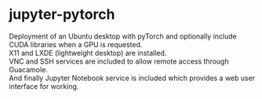 # jupyter-pytorch

Deployment of an Ubuntu desktop with pyTorch and optionally include CUDA libraries when a GPU is requested.  
X11 and LXDE (lightweight desktop) are installed.  
VNC and SSH services are included to allow remote access through Guacamole.  
And finally Jupyter Notebook service is included which provides a web user interface for working.  